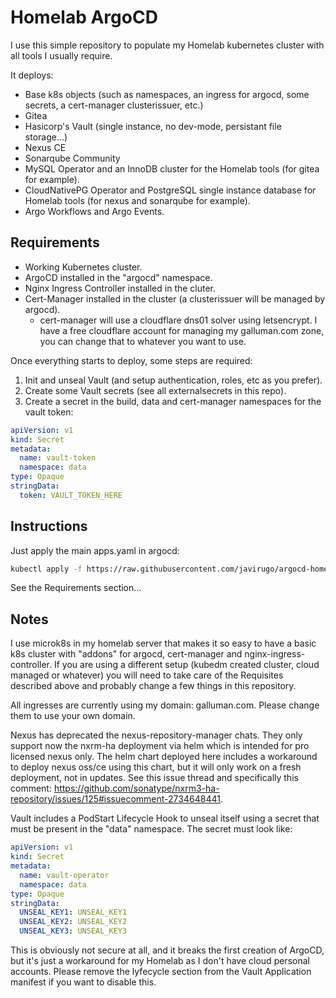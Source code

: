 # Homelab ArgoCD

I use this simple repository to populate my Homelab kubernetes cluster with all tools I usually require.

It deploys:

- Base k8s objects (such as namespaces, an ingress for argocd, some secrets, a cert-manager clusterissuer, etc.)
- Gitea
- Hasicorp's Vault (single instance, no dev-mode, persistant file storage...)
- Nexus CE
- Sonarqube Community
- MySQL Operator and an InnoDB cluster for the Homelab tools (for gitea for example).
- CloudNativePG Operator and PostgreSQL single instance database for Homelab tools (for nexus and sonarqube for example).
- Argo Workflows and Argo Events.

## Requirements

- Working Kubernetes cluster.
- ArgoCD installed in the "argocd" namespace.
- Nginx Ingress Controller installed in the cluter.
- Cert-Manager installed in the cluster (a clusterissuer will be managed by argocd).
  - cert-manager will use a cloudflare dns01 solver using letsencrypt. I have a free cloudflare account for managing my galluman.com zone, you can change that to whatever you want to use.

Once everything starts to deploy, some steps are required:

1. Init and unseal Vault (and setup authentication, roles, etc as you prefer).
2. Create some Vault secrets (see all externalsecrets in this repo).
3. Create a secret in the build, data and cert-manager namespaces for the vault token:

```yaml
apiVersion: v1
kind: Secret
metadata:
  name: vault-token
  namespace: data
type: Opaque
stringData:
  token: VAULT_TOKEN_HERE
```

## Instructions

Just apply the main apps.yaml in argocd:

```bash
kubectl apply -f https://raw.githubusercontent.com/javirugo/argocd-homelab/refs/heads/main/apps.yaml
```

See the Requirements section...

## Notes

I use microk8s in my homelab server that makes it so easy to have a basic k8s cluster with "addons" for argocd, cert-manager and nginx-ingress-controller. If you are using a different setup (kubedm created cluster, cloud managed or whatever) you will need to take care of the Requisites described above and probably change a few things in this repository.

All ingresses are currently using my domain: galluman.com. Please change them to use your own domain.

Nexus has deprecated the nexus-repository-manager chats. They only support now the nxrm-ha deployment via helm which is intended for pro licensed nexus only. The helm chart deployed here includes a workaround to deploy nexus oss/ce using this chart, but it will only work on a fresh deployment, not in updates. See this issue thread and specifically this comment: https://github.com/sonatype/nxrm3-ha-repository/issues/125#issuecomment-2734648441.

Vault includes a PodStart Lifecycle Hook to unseal itself using a secret that must be present in the "data" namespace. The secret must look like:

```yaml
apiVersion: v1
kind: Secret
metadata:
  name: vault-operator
  namespace: data
type: Opaque
stringData:
  UNSEAL_KEY1: UNSEAL_KEY1
  UNSEAL_KEY2: UNSEAL_KEY2
  UNSEAL_KEY3: UNSEAL_KEY3
```

This is obviously not secure at all, and it breaks the first creation of ArgoCD, but it's just a workaround for my Homelab as I don't have cloud personal accounts. Please remove the lyfecycle section from the Vault Application manifest if you want to disable this.
